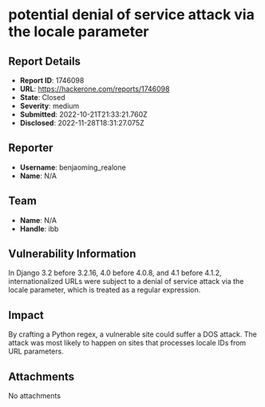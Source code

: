 # potential denial of service attack via the locale parameter

## Report Details
- **Report ID**: 1746098
- **URL**: https://hackerone.com/reports/1746098
- **State**: Closed
- **Severity**: medium
- **Submitted**: 2022-10-21T21:33:21.760Z
- **Disclosed**: 2022-11-28T18:31:27.075Z

## Reporter
- **Username**: benjaoming_realone
- **Name**: N/A

## Team
- **Name**: N/A
- **Handle**: ibb

## Vulnerability Information
In Django 3.2 before 3.2.16, 4.0 before 4.0.8, and 4.1 before 4.1.2, internationalized URLs were subject to a denial of service attack via the locale parameter, which is treated as a regular expression.

## Impact

By crafting a Python regex, a vulnerable site could suffer a DOS attack. The attack was most likely to happen on sites that processes locale IDs from URL parameters.

## Attachments
No attachments
